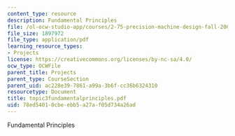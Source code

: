 ```yaml
---
content_type: resource
description: Fundamental Principles
file: /ol-ocw-studio-app/courses/2-75-precision-machine-design-fall-2001/78ed54010cbeebb5a27af05d734a26ad_topic3fundamentalprinciples.pdf
file_size: 1897972
file_type: application/pdf
learning_resource_types:
- Projects
license: https://creativecommons.org/licenses/by-nc-sa/4.0/
ocw_type: OCWFile
parent_title: Projects
parent_type: CourseSection
parent_uid: ac228e39-7861-a99a-3b6f-cc36b6324310
resourcetype: Document
title: topic3fundamentalprinciples.pdf
uid: 78ed5401-0cbe-ebb5-a27a-f05d734a26ad
---
```

Fundamental Principles